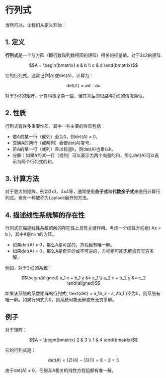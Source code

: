 # 行列式

当然可以，让我们从定义开始：

## 1. 定义

**行列式**是一个与方阵（即行数和列数相同的矩阵）相关的标量值。对于2x2的矩阵

```math
A = \begin{bmatrix} a & b \\ c & d \end{bmatrix}
```

它的行列式，通常记作|A|或det(A)，计算为：

```math
\text{det}(A) = ad - bc
```

对于3x3的矩阵，计算稍微复杂一些，但其背后的思路与2x2的情况类似。

## 2. 性质

行列式有许多重要性质，其中一些主要的性质包括：

- 若A的某一行（或列）全为0，则det(A) = 0。
- 交换A的两行（或两列）会使det(A)变号。
- 若A的某一行（或列）乘以标量k，则det(A)也乘以k。
- 分解：如果A的某一行（或列）可以表示为两个向量的和，那么det(A)可以表示为两个行列式的和。

## 3. 计算方法

对于更大的矩阵，例如3x3、4x4等，通常使用**余子式**和**代数余子式**来递归计算行列式。也有一种被称为Laplace展开的方法。

## 4. 描述线性系统解的存在性

行列式在描述线性系统的解的存在性上具有关键作用。考虑一个线性方程组\( Ax = b \)，其中A是n×n的方阵。

- 如果det(A) ≠ 0，那么A是可逆的，方程组有唯一解。
- 如果det(A) = 0，那么A是奇异的或不可逆的，方程组可能无解或有无穷多解。

例如，对于2x2的系统：

```math
\begin{aligned}
a_1 x + b_1 y &= c_1 \\
a_2 x + b_2 y &= c_2
\end{aligned}
```

如果该系统的系数矩阵的行列式\( \text{det} = a_1b_2 - a_2b_1 \)不为0，则系统有唯一解。如果行列式为0，则系统可能无解或有无穷多解。

## 例子

对于矩阵：

```math
A = \begin{bmatrix} 2 & 3 \\ 1 & 4 \end{bmatrix}
```

它的行列式是：

```math
\text{det}(A) = (2)(4) - (3)(1) = 8 - 3 = 5
```

由于det(A) ≠ 0，任何与A相关的线性方程组都有唯一解。
